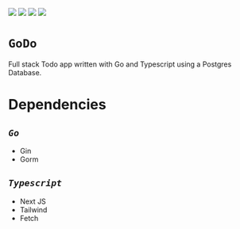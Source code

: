[<img src="https://img.shields.io/github/go-mod/go-version/joseph-beck/go-do?filename=api%2Fgo.mod&style=flat-square">]()
[<img src="https://img.shields.io/badge/TypeScript-Next-blue?style=flat-square">]()
[<img src="https://img.shields.io/github/commit-activity/m/joseph-beck/go-do?style=flat-square">]()
[<img src="https://img.shields.io/github/issues/joseph-beck/go-do?style=flat-square">]()

# **`GoDo`**

Full stack Todo app written with Go and Typescript using a Postgres Database.

# Dependencies

## *`Go`*

- Gin
- Gorm

## *`Typescript`*

- Next JS
- Tailwind
- Fetch
